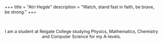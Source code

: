 +++
title = "Atri Hegde"
description = "Watch, stand fast in faith, be brave, be strong."
+++

<br>
<br>
<div align="center">
I am a student at Reigate College studying Physics, Mathematics, Chemistry and Computer Science for my
A-levels.
</div>